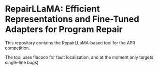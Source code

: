 # RepairLLaMA: Efficient Representations and Fine-Tuned Adapters for Program Repair

This repository contains the RepairLLaMA-based tool for the APR competition.

The tool uses flacoco for fault localization, and at the moment only targets single-line bugs)
